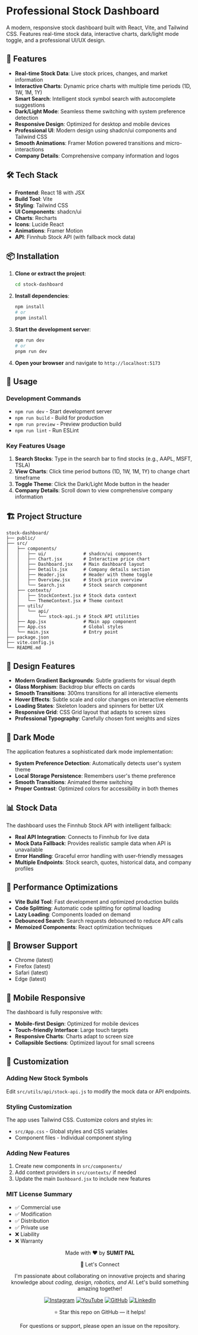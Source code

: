 # Professional Stock Dashboard

A modern, responsive stock dashboard built with React, Vite, and Tailwind CSS. Features real-time stock data, interactive charts, dark/light mode toggle, and a professional UI/UX design.

## 🚀 Features

- **Real-time Stock Data**: Live stock prices, changes, and market information
- **Interactive Charts**: Dynamic price charts with multiple time periods (1D, 1W, 1M, 1Y)
- **Smart Search**: Intelligent stock symbol search with autocomplete suggestions
- **Dark/Light Mode**: Seamless theme switching with system preference detection
- **Responsive Design**: Optimized for desktop and mobile devices
- **Professional UI**: Modern design using shadcn/ui components and Tailwind CSS
- **Smooth Animations**: Framer Motion powered transitions and micro-interactions
- **Company Details**: Comprehensive company information and logos

## 🛠️ Tech Stack

- **Frontend**: React 18 with JSX
- **Build Tool**: Vite
- **Styling**: Tailwind CSS
- **UI Components**: shadcn/ui
- **Charts**: Recharts
- **Icons**: Lucide React
- **Animations**: Framer Motion
- **API**: Finnhub Stock API (with fallback mock data)

## 📦 Installation

1. **Clone or extract the project**:
   ```bash
   cd stock-dashboard
   ```

2. **Install dependencies**:
   ```bash
   npm install
   # or
   pnpm install
   ```

3. **Start the development server**:
   ```bash
   npm run dev
   # or
   pnpm run dev
   ```

4. **Open your browser** and navigate to `http://localhost:5173`

## 🎯 Usage

### Development Commands

- `npm run dev` - Start development server
- `npm run build` - Build for production
- `npm run preview` - Preview production build
- `npm run lint` - Run ESLint

### Key Features Usage

1. **Search Stocks**: Type in the search bar to find stocks (e.g., AAPL, MSFT, TSLA)
2. **View Charts**: Click time period buttons (1D, 1W, 1M, 1Y) to change chart timeframe
3. **Toggle Theme**: Click the Dark/Light Mode button in the header
4. **Company Details**: Scroll down to view comprehensive company information

## 🏗️ Project Structure

```
stock-dashboard/
├── public/
├── src/
│   ├── components/
│   │   ├── ui/              # shadcn/ui components
│   │   ├── Chart.jsx        # Interactive price chart
│   │   ├── Dashboard.jsx    # Main dashboard layout
│   │   ├── Details.jsx      # Company details section
│   │   ├── Header.jsx       # Header with theme toggle
│   │   ├── Overview.jsx     # Stock price overview
│   │   └── Search.jsx       # Stock search component
│   ├── contexts/
│   │   ├── StockContext.jsx # Stock data context
│   │   └── ThemeContext.jsx # Theme context
│   ├── utils/
│   │   └── api/
│   │       └── stock-api.js # Stock API utilities
│   ├── App.jsx              # Main app component
│   ├── App.css              # Global styles
│   └── main.jsx             # Entry point
├── package.json
├── vite.config.js
└── README.md
```

## 🎨 Design Features

- **Modern Gradient Backgrounds**: Subtle gradients for visual depth
- **Glass Morphism**: Backdrop blur effects on cards
- **Smooth Transitions**: 300ms transitions for all interactive elements
- **Hover Effects**: Subtle scale and color changes on interactive elements
- **Loading States**: Skeleton loaders and spinners for better UX
- **Responsive Grid**: CSS Grid layout that adapts to screen sizes
- **Professional Typography**: Carefully chosen font weights and sizes

## 🌙 Dark Mode

The application features a sophisticated dark mode implementation:

- **System Preference Detection**: Automatically detects user's system theme
- **Local Storage Persistence**: Remembers user's theme preference
- **Smooth Transitions**: Animated theme switching
- **Proper Contrast**: Optimized colors for accessibility in both themes

## 📊 Stock Data

The dashboard uses the Finnhub Stock API with intelligent fallback:

- **Real API Integration**: Connects to Finnhub for live data
- **Mock Data Fallback**: Provides realistic sample data when API is unavailable
- **Error Handling**: Graceful error handling with user-friendly messages
- **Multiple Endpoints**: Stock search, quotes, historical data, and company profiles

## 🚀 Performance Optimizations

- **Vite Build Tool**: Fast development and optimized production builds
- **Code Splitting**: Automatic code splitting for optimal loading
- **Lazy Loading**: Components loaded on demand
- **Debounced Search**: Search requests debounced to reduce API calls
- **Memoized Components**: React optimization techniques

## 🎯 Browser Support

- Chrome (latest)
- Firefox (latest)
- Safari (latest)
- Edge (latest)

## 📱 Mobile Responsive

The dashboard is fully responsive with:

- **Mobile-first Design**: Optimized for mobile devices
- **Touch-friendly Interface**: Large touch targets
- **Responsive Charts**: Charts adapt to screen size
- **Collapsible Sections**: Optimized layout for small screens

## 🔧 Customization

### Adding New Stock Symbols

Edit `src/utils/api/stock-api.js` to modify the mock data or API endpoints.

### Styling Customization

The app uses Tailwind CSS. Customize colors and styles in:
- `src/App.css` - Global styles and CSS variables
- Component files - Individual component styling

### Adding New Features

1. Create new components in `src/components/`
2. Add context providers in `src/contexts/` if needed
3. Update the main `Dashboard.jsx` to include new features

### MIT License Summary
- ✅ Commercial use
- ✅ Modification
- ✅ Distribution
- ✅ Private use
- ❌ Liability
- ❌ Warranty


<div align="center">
<p>Made with ❤️ by <strong>SUMIT PAL</strong></p>

🌟 Let's Connect

I'm passionate about collaborating on innovative projects and sharing knowledge about *coding, design, robotics, and AI*. Let's build something amazing together!  

[![Instagram](https://img.icons8.com/fluency/48/instagram-new.png)](https://www.instagram.com/sumittech_360)  [![YouTube](https://img.icons8.com/fluency/48/youtube-play.png)](https://youtube.com/channel/UCiPxbNaC7dloVut6Jc5xHIQ)  [![GitHub](https://img.icons8.com/fluency/48/github.png)](https://github.com/InnovativeSumit)  [![LinkedIn](https://img.icons8.com/fluency/48/linkedin.png)](https://www.linkedin.com/in/sumit-pal-40511a339) 

⭐ Star this repo on GitHub — it helps!

<p>For questions or support, please open an issue on the repository.</p>
</div>



